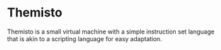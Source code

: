 # Themisto

Themisto is a small virtual machine with a simple instruction set language that is akin to a scripting language for easy adaptation.
